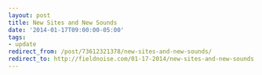 ```yaml
---
layout: post 
title: New Sites and New Sounds 
date: '2014-01-17T09:00:00-05:00' 
tags: 
- update 
redirect_from: /post/73612321378/new-sites-and-new-sounds/
redirect_to: http://fieldnoise.com/01-17-2014/new-sites-and-new-sounds
---
```

